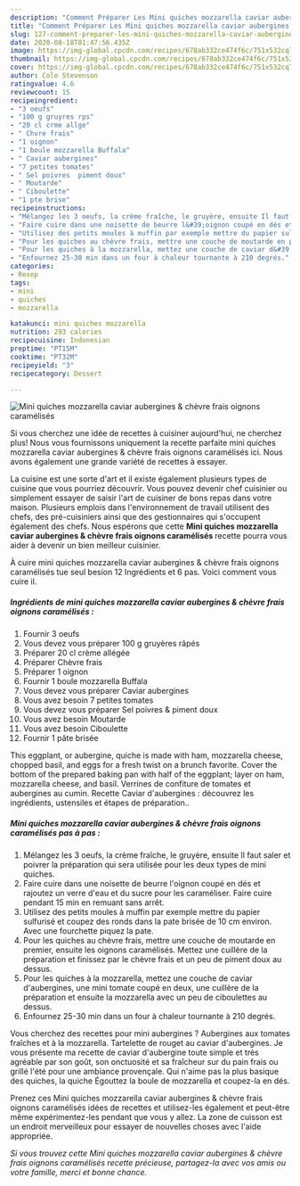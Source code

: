 ```yaml
---
description: "Comment Préparer Les Mini quiches mozzarella caviar aubergines &amp;amp; chèvre frais oignons caramélisés"
title: "Comment Préparer Les Mini quiches mozzarella caviar aubergines &amp;amp; chèvre frais oignons caramélisés"
slug: 127-comment-preparer-les-mini-quiches-mozzarella-caviar-aubergines-and-amp-chevre-frais-oignons-caramelises
date: 2020-08-18T01:47:56.435Z
image: https://img-global.cpcdn.com/recipes/678ab332ce474f6c/751x532cq70/mini-quiches-mozzarella-caviar-aubergines-chevre-frais-oignons-caramelises-photo-principale-de-la-recette.jpg
thumbnail: https://img-global.cpcdn.com/recipes/678ab332ce474f6c/751x532cq70/mini-quiches-mozzarella-caviar-aubergines-chevre-frais-oignons-caramelises-photo-principale-de-la-recette.jpg
cover: https://img-global.cpcdn.com/recipes/678ab332ce474f6c/751x532cq70/mini-quiches-mozzarella-caviar-aubergines-chevre-frais-oignons-caramelises-photo-principale-de-la-recette.jpg
author: Cole Stevenson
ratingvalue: 4.6
reviewcount: 15
recipeingredient:
- "3 oeufs"
- "100 g gruyres rps"
- "20 cl crme allge"
- " Chvre frais"
- "1 oignon"
- "1 boule mozzarella Buffala"
- " Caviar aubergines"
- "7 petites tomates"
- " Sel poivres  piment doux"
- " Moutarde"
- " Ciboulette"
- "1 pte brise"
recipeinstructions:
- "Mélangez les 3 oeufs, la crème fraîche, le gruyère, ensuite Il faut saler et poivrer la préparation qui sera utilisée pour les deux types de mini quiches."
- "Faire cuire dans une noisette de beurre l&#39;oignon coupé en dés et rajoutez un verre d&#39;eau et du sucre pour les caraméliser. Faire cuire pendant 15 min en remuant sans arrêt."
- "Utilisez des petits moules à muffin par exemple mettre du papier sulfurisé et coupez des ronds dans la pate brisée de 10 cm environ. Avec une fourchette piquez la pate."
- "Pour les quiches au chèvre frais, mettre une couche de moutarde en premier, ensuite les oignons caramélisés. Mettez une cuillère de la préparation et finissez par le chèvre frais et un peu de piment doux au dessus."
- "Pour les quiches à la mozzarella, mettez une couche de caviar d&#39;aubergines, une mini tomate coupé en deux, une cuillère de la préparation et ensuite la mozzarella avec un peu de ciboulettes au dessus."
- "Enfournez 25-30 min dans un four à chaleur tournante à 210 degrés."
categories:
- Resep
tags:
- mini
- quiches
- mozzarella

katakunci: mini quiches mozzarella 
nutrition: 293 calories
recipecuisine: Indonesian
preptime: "PT15M"
cooktime: "PT32M"
recipeyield: "3"
recipecategory: Dessert

---
```



![Mini quiches mozzarella caviar aubergines &amp; chèvre frais oignons caramélisés](https://img-global.cpcdn.com/recipes/678ab332ce474f6c/751x532cq70/mini-quiches-mozzarella-caviar-aubergines-chevre-frais-oignons-caramelises-photo-principale-de-la-recette.jpg)

Si vous cherchez une idée de recettes à cuisiner aujourd'hui, ne cherchez plus! Nous vous fournissons uniquement la recette parfaite mini quiches mozzarella caviar aubergines &amp; chèvre frais oignons caramélisés ici. Nous avons également une grande variété de recettes à essayer.

La cuisine est une sorte d'art et il existe également plusieurs types de cuisine que vous pourriez découvrir. Vous pouvez devenir chef cuisinier ou simplement essayer de saisir l'art de cuisiner de bons repas dans votre maison. Plusieurs emplois dans l'environnement de travail utilisent des chefs, des pré-cuisiniers ainsi que des gestionnaires qui s'occupent également des chefs. Nous espérons que cette <strong> Mini quiches mozzarella caviar aubergines &amp; chèvre frais oignons caramélisés </strong> recette pourra vous aider à devenir un bien meilleur cuisinier.

<!--inarticleads1-->

À cuire mini quiches mozzarella caviar aubergines &amp; chèvre frais oignons caramélisés tue seul besion 12 Ingrédients et 6 pas. Voici comment vous cuire il.

##### Ingrédients de mini quiches mozzarella caviar aubergines &amp; chèvre frais oignons caramélisés :

1. Fournir 3 oeufs
1. Vous devez vous préparer 100 g gruyères râpés
1. Préparer 20 cl crème allégée
1. Préparer  Chèvre frais
1. Préparer 1 oignon
1. Fournir 1 boule mozzarella Buffala
1. Vous devez vous préparer  Caviar aubergines
1. Vous avez besoin 7 petites tomates
1. Vous devez vous préparer  Sel poivres &amp; piment doux
1. Vous avez besoin  Moutarde
1. Vous avez besoin  Ciboulette
1. Fournir 1 pâte brisée


This eggplant, or aubergine, quiche is made with ham, mozzarella cheese, chopped basil, and eggs for a fresh twist on a brunch favorite. Cover the bottom of the prepared baking pan with half of the eggplant; layer on ham, mozzarella cheese, and basil. Verrines de confiture de tomates et aubergines au cumin. Recette Caviar d&#39;aubergines : découvrez les ingrédients, ustensiles et étapes de préparation.. 

<!--inarticleads2-->

##### Mini quiches mozzarella caviar aubergines &amp; chèvre frais oignons caramélisés pas à pas :

1. Mélangez les 3 oeufs, la crème fraîche, le gruyère, ensuite Il faut saler et poivrer la préparation qui sera utilisée pour les deux types de mini quiches.
1. Faire cuire dans une noisette de beurre l&#39;oignon coupé en dés et rajoutez un verre d&#39;eau et du sucre pour les caraméliser. Faire cuire pendant 15 min en remuant sans arrêt.
1. Utilisez des petits moules à muffin par exemple mettre du papier sulfurisé et coupez des ronds dans la pate brisée de 10 cm environ. Avec une fourchette piquez la pate.
1. Pour les quiches au chèvre frais, mettre une couche de moutarde en premier, ensuite les oignons caramélisés. Mettez une cuillère de la préparation et finissez par le chèvre frais et un peu de piment doux au dessus.
1. Pour les quiches à la mozzarella, mettez une couche de caviar d&#39;aubergines, une mini tomate coupé en deux, une cuillère de la préparation et ensuite la mozzarella avec un peu de ciboulettes au dessus.
1. Enfournez 25-30 min dans un four à chaleur tournante à 210 degrés.


Vous cherchez des recettes pour mini aubergines ? Aubergines aux tomates fraîches et à la mozzarella. Tartelette de rouget au caviar d&#39;aubergines. Je vous présente ma recette de caviar d&#39;aubergine toute simple et très agréable par son goût, son onctuosité et sa fraîcheur sur du pain frais ou grillé l&#39;été pour une ambiance provençale. Qui n&#39;aime pas la plus basique des quiches, la quiche Égouttez la boule de mozzarella et coupez-la en dés. 

<!--inarticleads1-->

<p>
Prenez ces Mini quiches mozzarella caviar aubergines &amp; chèvre frais oignons caramélisés idées de recettes et utilisez-les également et peut-être même expérimentez-les pendant que vous y allez. La zone de cuisson est un endroit merveilleux pour essayer de nouvelles choses avec l'aide appropriée.
</p>

<p>
<i>Si vous trouvez cette Mini quiches mozzarella caviar aubergines &amp; chèvre frais oignons caramélisés recette précieuse, partagez-la avec vos amis ou votre famille, merci et bonne chance.</i>
</p>
